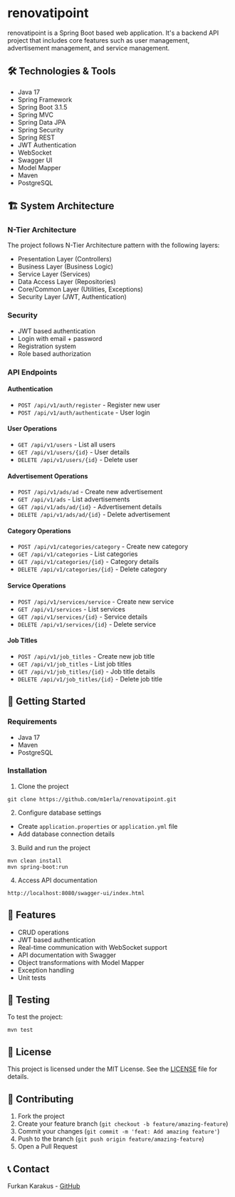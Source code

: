 # renovatipoint

renovatipoint is a Spring Boot based web application. It's a backend API project that includes core features such as user management, advertisement management, and service management.

## 🛠 Technologies & Tools

- Java 17
- Spring Framework
- Spring Boot 3.1.5
- Spring MVC
- Spring Data JPA
- Spring Security
- Spring REST
- JWT Authentication
- WebSocket
- Swagger UI
- Model Mapper
- Maven
- PostgreSQL

## 🏗 System Architecture

### N-Tier Architecture

The project follows N-Tier Architecture pattern with the following layers:

- Presentation Layer (Controllers)
- Business Layer (Business Logic)
- Service Layer (Services)
- Data Access Layer (Repositories)
- Core/Common Layer (Utilities, Exceptions)
- Security Layer (JWT, Authentication)

### Security

- JWT based authentication
- Login with email + password
- Registration system
- Role based authorization

### API Endpoints

#### Authentication

- `POST /api/v1/auth/register` - Register new user
- `POST /api/v1/auth/authenticate` - User login

#### User Operations

- `GET /api/v1/users` - List all users
- `GET /api/v1/users/{id}` - User details
- `DELETE /api/v1/users/{id}` - Delete user

#### Advertisement Operations

- `POST /api/v1/ads/ad` - Create new advertisement
- `GET /api/v1/ads` - List advertisements
- `GET /api/v1/ads/ad/{id}` - Advertisement details
- `DELETE /api/v1/ads/ad/{id}` - Delete advertisement

#### Category Operations

- `POST /api/v1/categories/category` - Create new category
- `GET /api/v1/categories` - List categories
- `GET /api/v1/categories/{id}` - Category details
- `DELETE /api/v1/categories/{id}` - Delete category

#### Service Operations

- `POST /api/v1/services/service` - Create new service
- `GET /api/v1/services` - List services
- `GET /api/v1/services/{id}` - Service details
- `DELETE /api/v1/services/{id}` - Delete service

#### Job Titles

- `POST /api/v1/job_titles` - Create new job title
- `GET /api/v1/job_titles` - List job titles
- `GET /api/v1/job_titles/{id}` - Job title details
- `DELETE /api/v1/job_titles/{id}` - Delete job title

## 🚀 Getting Started

### Requirements

- Java 17
- Maven
- PostgreSQL

### Installation

1. Clone the project

```
git clone https://github.com/m1erla/renovatipoint.git
```

2. Configure database settings

- Create `application.properties` or `application.yml` file
- Add database connection details

3. Build and run the project

```
mvn clean install
mvn spring-boot:run
```

4. Access API documentation

```
http://localhost:8080/swagger-ui/index.html
```

## 📝 Features

- CRUD operations
- JWT based authentication
- Real-time communication with WebSocket support
- API documentation with Swagger
- Object transformations with Model Mapper
- Exception handling
- Unit tests

## 🧪 Testing

To test the project:

```
mvn test
```

## 📄 License

This project is licensed under the MIT License. See the [LICENSE](LICENSE) file for details.

## 🤝 Contributing

1. Fork the project
2. Create your feature branch (`git checkout -b feature/amazing-feature`)
3. Commit your changes (`git commit -m 'feat: Add amazing feature'`)
4. Push to the branch (`git push origin feature/amazing-feature`)
5. Open a Pull Request

## 📞 Contact

Furkan Karakus - [GitHub](https://github.com/m1erla)

